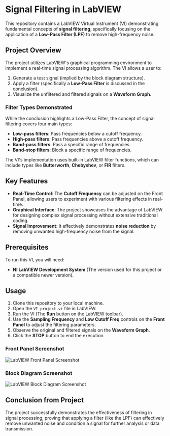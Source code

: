 # Signal Filtering in LabVIEW

This repository contains a LabVIEW Virtual Instrument (VI) demonstrating fundamental concepts of **signal filtering**, specifically focusing on the application of a **Low-Pass Filter (LPF)** to remove high-frequency noise.

## Project Overview

The project utilizes LabVIEW's graphical programming environment to implement a real-time signal processing algorithm. The VI allows a user to:
1.  Generate a test signal (implied by the block diagram structure).
2.  Apply a filter (specifically a **Low-Pass Filter** is discussed in the conclusion).
3.  Visualize the unfiltered and filtered signals on a **Waveform Graph**.

### Filter Types Demonstrated

While the conclusion highlights a Low-Pass Filter, the concept of signal filtering covers four main types:
* **Low-pass filters**: Pass frequencies below a cutoff frequency.
* **High-pass filters**: Pass frequencies above a cutoff frequency.
* **Band-pass filters**: Pass a specific range of frequencies.
* **Band-stop filters**: Block a specific range of frequencies.

The VI's implementation uses built-in LabVIEW filter functions, which can include types like **Butterworth**, **Chebyshev**, or **FIR** filters.

## Key Features

* **Real-Time Control**: The **Cutoff Frequency** can be adjusted on the Front Panel, allowing users to experiment with various filtering effects in real-time.
* **Graphical Interface**: The project showcases the advantage of LabVIEW for designing complex signal processing without extensive traditional coding.
* **Signal Improvement**: It effectively demonstrates **noise reduction** by removing unwanted high-frequency noise from the signal.

## Prerequisites

To run this VI, you will need:
* **NI LabVIEW Development System** (The version used for this project or a compatible newer version).

## Usage

1.  Clone this repository to your local machine.
2.  Open the `VI project.vi` file in LabVIEW.
3.  Run the VI (The **Run** button on the LabVIEW toolbar).
4.  Use the **Sampling Frequency** and **Low Cutoff Freq** controls on the **Front Panel** to adjust the filtering parameters.
5.  Observe the original and filtered signals on the **Waveform Graph**.
6.  Click the **STOP** button to end the execution.

### Front Panel Screenshot
![LabVIEW Front Panel Screenshot](screenshots/Front_Panel.png)

### Block Diagram Screenshot
![LabVIEW Block Diagram Screenshot](screenshots/Block_Diagram.png)

## Conclusion from Project

The project successfully demonstrates the effectiveness of filtering in signal processing, proving that applying a filter (like the LPF) can effectively remove unwanted noise and condition a signal for further analysis or data transmission.
